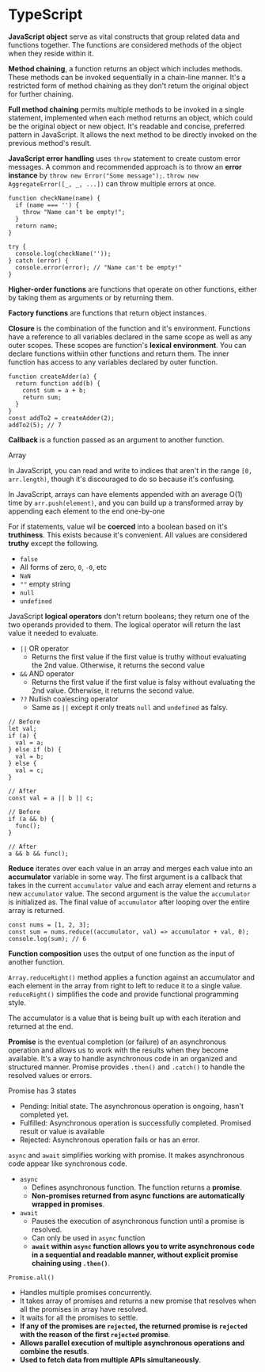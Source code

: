 # TypeScript

**JavaScript object** serve as vital constructs that group related data and functions together. The functions are considered methods of the object when they reside within it.

**Method chaining**, a function returns an object which includes methods. These methods can be invoked sequentially in a chain-line manner. It's a restricted form of method chaining as they don't return the original object for further chaining. 

**Full method chaining** permits multiple methods to be invoked in a single statement, implemented when each method returns an object, which could be the original object or new object. It's readable and concise, preferred pattern in JavaScript. It allows the next method to be directly invoked on the previous method's result.

**JavaScript error handling** uses `throw` statement to create custom error messages. A common and recommended approach is to throw an **error instance** by `throw new Error("Some message");`. `throw new AggregateError([_, _, ...])` can throw multiple errors at once.

```
function checkName(name) {
  if (name === '') {
    throw "Name can't be empty!";
  }
  return name;
}

try {
  console.log(checkName(''));
} catch (error) {
  console.error(error); // "Name can't be empty!"
}
```

**Higher-order functions** are functions that operate on other functions, either by taking them as arguments or by returning them.

**Factory functions** are functions that return object instances.

**Closure** is the combination of the function and it's environment. Functions have a reference to all variables declared in the same scope as well as any outer scopes. These scopes are function's **lexical environment**. You can declare functions withiin other functions and return them. The inner function has access to any variables declared by outer function.

```
function createAdder(a) {
  return function add(b) {
    const sum = a + b;
    return sum;
  }
}
const addTo2 = createAdder(2);
addTo2(5); // 7
```

**Callback** is a function passed as an argument to another function. 

Array

In JavaScript, you can read and write to indices that aren't in the range `[0, arr.length)`, though it's discouraged to do so because it's confusing.

In JavaScript, arrays can have elements appended with an average O(1) time by `arr.push(element)`, and you can build up a transformed array by appending each element to the end one-by-one

For if statements, value wil be **coerced** into a boolean based on it's **truthiness**. This exists because it's convenient. All values are considered **truthy** except the following.
- `false`
- All forms of zero, `0`, `-0`, etc
- `NaN`
- `""` empty string
- `null`
- `undefined`

JavaScript **logical operators** don't return booleans; they return one of the two operands provided to them. The logical operator will return the last value it needed to evaluate.
- `||` OR operator
  - Returns the first value if the first value is truthy without evaluating the 2nd value. Otherwise, it returns the second value
- `&&` AND operator
  - Returns the first value if the first value is falsy without evaluating the 2nd value. Otherwise, it returns the second value.
- `??` Nullish coalescing operator
  - Same as `||` except it only treats `null` and `undefined` as falsy.

```
// Before
let val;
if (a) {
  val = a;
} else if (b) {
  val = b;
} else {
  val = c;
}

// After
const val = a || b || c;

// Before
if (a && b) {
  func();
}

// After
a && b && func();
```

**Reduce** iterates over each value in an array and merges each value into an **accumulator** variable in some way. The first argument is a callback that takes in the current `accumulator` value and each array element and returns a new `accumulator` value. The second argument is the value the `accumulator` is initialized as. The final value of `accumulator` after looping over the entire array is returned.

```
const nums = [1, 2, 3];
const sum = nums.reduce((accumulator, val) => accumulator + val, 0);
console.log(sum); // 6
```

**Function composition** uses the output of one function as the input of another function.

`Array.reduceRight()` method applies a function against an accumulator and each element in the array from right to left to reduce it to a single value. `reduceRight()` simplifies the code and provide functional programming style.

The accumulator is a value that is being built up with each iteration and returned at the end.

**Promise** is the eventual completion (or failure) of an asynchronous operation and allows us to work with the results when they become available. It's a way to handle asynchronous code in an organized and structured manner. Promise provides `.then()` and `.catch()` to handle the resolved values or errors.

Promise has 3 states
- Pending: Initial state. The asynchronous operation is ongoing, hasn't completed yet.
- Fulfilled: Asynchronous operation is successfully completed. Promised result or value is available
- Rejected: Asynchronous operation fails or has an error.

`async` and `await` simplifies working with promise. It makes asynchronous code appear like synchronous code.
- `async`
  - Defines asynchronous function. The function returns a **promise**.
  - **Non-promises returned from async functions are automatically wrapped in promises**.
- `await`
  - Pauses the execution of asynchronous function until a promise is resolved.
  - Can only be used in `async` function
  - **`await` within `async` function allows you to write asynchronous code in a sequential and readable manner, without explicit promise chaining using `.then()`**.

`Promise.all()`
- Handles multiple promises concurrently. 
- It takes array of promises and returns a new promise that resolves when all the promises in array have resolved. 
- It waits for all the promises to settle. 
- **If any of the promises are `rejected`, the returned promise is `rejected` with the reason of the first `rejected` promise**.
- **Allows parallel execution of multiple asynchronous operations and combine the resutls**.
- **Used to fetch data from multiple APIs simultaneously**.



